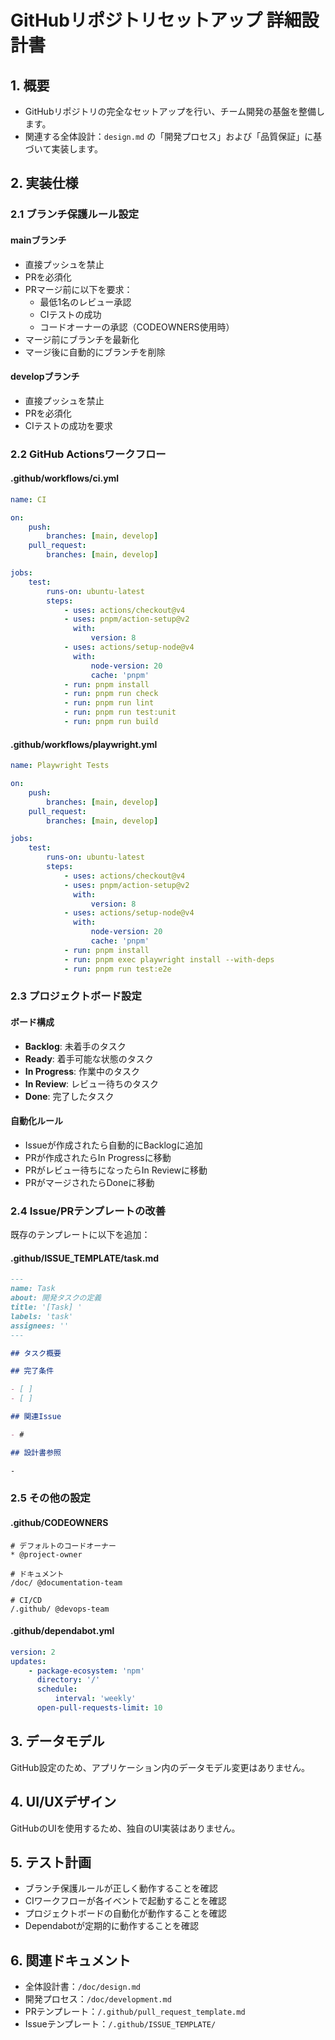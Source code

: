 # GitHubリポジトリセットアップ 詳細設計書

## 1. 概要

- GitHubリポジトリの完全なセットアップを行い、チーム開発の基盤を整備します。
- 関連する全体設計：`design.md` の「開発プロセス」および「品質保証」に基づいて実装します。

## 2. 実装仕様

### 2.1 ブランチ保護ルール設定

#### mainブランチ

- 直接プッシュを禁止
- PRを必須化
- PRマージ前に以下を要求：
    - 最低1名のレビュー承認
    - CIテストの成功
    - コードオーナーの承認（CODEOWNERS使用時）
- マージ前にブランチを最新化
- マージ後に自動的にブランチを削除

#### developブランチ

- 直接プッシュを禁止
- PRを必須化
- CIテストの成功を要求

### 2.2 GitHub Actionsワークフロー

#### .github/workflows/ci.yml

```yaml
name: CI

on:
    push:
        branches: [main, develop]
    pull_request:
        branches: [main, develop]

jobs:
    test:
        runs-on: ubuntu-latest
        steps:
            - uses: actions/checkout@v4
            - uses: pnpm/action-setup@v2
              with:
                  version: 8
            - uses: actions/setup-node@v4
              with:
                  node-version: 20
                  cache: 'pnpm'
            - run: pnpm install
            - run: pnpm run check
            - run: pnpm run lint
            - run: pnpm run test:unit
            - run: pnpm run build
```

#### .github/workflows/playwright.yml

```yaml
name: Playwright Tests

on:
    push:
        branches: [main, develop]
    pull_request:
        branches: [main, develop]

jobs:
    test:
        runs-on: ubuntu-latest
        steps:
            - uses: actions/checkout@v4
            - uses: pnpm/action-setup@v2
              with:
                  version: 8
            - uses: actions/setup-node@v4
              with:
                  node-version: 20
                  cache: 'pnpm'
            - run: pnpm install
            - run: pnpm exec playwright install --with-deps
            - run: pnpm run test:e2e
```

### 2.3 プロジェクトボード設定

#### ボード構成

- **Backlog**: 未着手のタスク
- **Ready**: 着手可能な状態のタスク
- **In Progress**: 作業中のタスク
- **In Review**: レビュー待ちのタスク
- **Done**: 完了したタスク

#### 自動化ルール

- Issueが作成されたら自動的にBacklogに追加
- PRが作成されたらIn Progressに移動
- PRがレビュー待ちになったらIn Reviewに移動
- PRがマージされたらDoneに移動

### 2.4 Issue/PRテンプレートの改善

既存のテンプレートに以下を追加：

#### .github/ISSUE_TEMPLATE/task.md

```markdown
---
name: Task
about: 開発タスクの定義
title: '[Task] '
labels: 'task'
assignees: ''
---

## タスク概要

## 完了条件

- [ ]
- [ ]

## 関連Issue

- #

## 設計書参照

-
```

### 2.5 その他の設定

#### .github/CODEOWNERS

```
# デフォルトのコードオーナー
* @project-owner

# ドキュメント
/doc/ @documentation-team

# CI/CD
/.github/ @devops-team
```

#### .github/dependabot.yml

```yaml
version: 2
updates:
    - package-ecosystem: 'npm'
      directory: '/'
      schedule:
          interval: 'weekly'
      open-pull-requests-limit: 10
```

## 3. データモデル

GitHub設定のため、アプリケーション内のデータモデル変更はありません。

## 4. UI/UXデザイン

GitHubのUIを使用するため、独自のUI実装はありません。

## 5. テスト計画

- ブランチ保護ルールが正しく動作することを確認
- CIワークフローが各イベントで起動することを確認
- プロジェクトボードの自動化が動作することを確認
- Dependabotが定期的に動作することを確認

## 6. 関連ドキュメント

- 全体設計書：`/doc/design.md`
- 開発プロセス：`/doc/development.md`
- PRテンプレート：`/.github/pull_request_template.md`
- Issueテンプレート：`/.github/ISSUE_TEMPLATE/`
